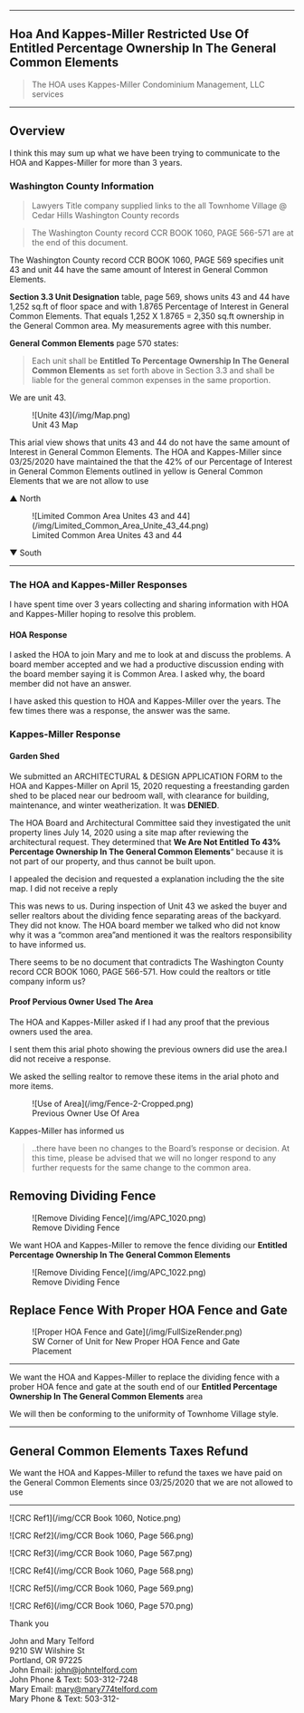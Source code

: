 
---

##  Hoa And Kappes-Miller Restricted Use Of Entitled Percentage Ownership In The General Common Elements 

> The HOA uses Kappes-Miller Condominium Management, LLC services

---

## Overview

I think this may sum up what we have been trying to communicate to the HOA and Kappes-Miller for more than 3 years. 
  
### Washington County Information

>Lawyers Title company supplied links to the all Townhome Village @ Cedar Hills Washington County records 

>The Washington County record CCR BOOK 1060, PAGE 566-571 are at the end of this document.

The Washington County record CCR BOOK 1060, PAGE 569 specifies unit 43 and unit 44 have the same amount of Interest in General Common Elements.  

**Section 3.3 Unit Designation** table, page 569, shows units 43 and 44 have 1,252 sq.ft of floor space and with 1.8765 Percentage of Interest in General Common Elements. That equals 1,252 X 1.8765 = 2,350 sq.ft ownership in the General Common area. My measurements agree with this number.

**General Common Elements** page 570 states:
>Each unit shall be **Entitled To Percentage Ownership In The General Common Elements** as set forth above in Section 3.3 and shall be liable for the general common expenses in the same proportion.

We are unit 43. 

<figure markdown>
  ![Unite 43](/img/Map.png)
<figcaption>Unit 43 Map</figcaption>
</figure>

<div style="page-break-after: always"></div>

This arial view shows that units 43 and 44 do not have the same amount of Interest in General Common Elements. The HOA and Kappes-Miller since  03/25/2020  have maintained the that the 42% of our  Percentage of Interest in General Common Elements outlined in yellow is General Common Elements that we are not allow to use

<div style="page-break-after: always"></div>

▲ North

<figure markdown>
  ![Limited Common Area Unites 43 and 44](/img/Limited_Common_Area_Unite_43_44.png)
<figcaption>Limited Common Area Unites 43 and 44</figcaption>
</figure>

▼ South


---

### The HOA and Kappes-Miller Responses

I have spent time over 3 years collecting and sharing information with HOA and Kappes-Miller hoping to resolve this problem.

#### HOA Response

I asked the HOA to join Mary and me to look at and discuss the problems. A board member accepted and we had a productive discussion ending with the board member saying it is Common Area. I asked why, the board member did not have an answer.

I have asked this question to HOA and Kappes-Miller over the years. The few times there was a response, the answer was the same.

### Kappes-Miller Response

#### Garden Shed

We submitted an ARCHITECTURAL & DESIGN APPLICATION FORM to the HOA and Kappes-Miller on April 15, 2020 requesting a freestanding garden shed to be placed near our bedroom  wall, with clearance for building, maintenance, and winter weatherization. It was **DENIED**. 

The HOA Board and Architectural Committee said they investigated the unit property lines July 14, 2020 using a site map after reviewing the architectural request. They determined that  **We Are Not Entitled To 43% Percentage Ownership In The General Common Elements**“ because it is not part of our property, and thus cannot be built upon.

I appealed the decision and requested a explanation including the the site map. I did not receive a reply

This was news to us. During inspection of Unit 43 we asked the buyer and seller realtors about the dividing fence separating areas of the backyard. They did not know. The HOA board member we talked who did not know why it was a “common area”and mentioned it was the realtors responsibility to have informed us.

There seems to be no document that contradicts The Washington County record CCR BOOK 1060, PAGE 566-571. How could the realtors or title company inform us? 

<div style="page-break-after: always"></div>


#### Proof Pervious Owner Used The Area

The HOA and Kappes-Miller asked if I had any proof that the previous owners used the area.

I sent them this arial photo showing the previous owners did use the area.I did not receive a response. 

We asked the selling realtor to remove these items in the arial photo and more items.

<figure markdown>
  ![Use of Area](/img/Fence-2-Cropped.png)
<figcaption>Previous Owner Use Of Area</figcaption>
</figure>

Kappes-Miller has informed us
>..there have been no changes to the Board’s response or decision. At this time, please be advised that we will no longer respond to any further requests for the same change to the common area.


<div style="page-break-after: always"></div>


## Removing Dividing Fence

<figure markdown>
  ![Remove Dividing Fence](/img/APC_1020.png)
<figcaption>Remove Dividing Fence</figcaption>
</figure>

We want HOA and Kappes-Miller to remove the fence dividing our **Entitled Percentage Ownership In The General Common Elements**

<figure markdown>
  ![Remove Dividing Fence](/img/APC_1022.png)
<figcaption>Remove Dividing Fence</figcaption>
</figure>

<div style="page-break-after: always"></div>

## Replace Fence With Proper HOA Fence and Gate

<figure markdown>
  ![Proper HOA Fence and Gate](/img/FullSizeRender.png)
<figcaption>SW Corner of Unit for
 New Proper HOA Fence and Gate Placement</figcaption>
</figure>

---

We want the HOA and Kappes-Miller to replace the dividing fence with a prober HOA fence and gate at the south end of our **Entitled Percentage Ownership In The General Common Elements** area

We will then be conforming to the uniformity of Townhome Village style.

---

## General Common Elements Taxes Refund

We want the HOA and Kappes-Miller to refund the taxes we have paid on the General Common Elements since 03/25/2020 that we are not allowed to use

---

<!-- <div style="page-break-after: always"></div> -->

![CRC Ref1](/img/CCR Book 1060, Notice.png)

<div style="page-break-after: always"></div>

![CRC Ref2](/img/CCR Book 1060, Page 566.png)

<div style="page-break-after: always"></div>

![CRC Ref3](/img/CCR Book 1060, Page 567.png)

<div style="page-break-after: always"></div>

![CRC Ref4](/img/CCR Book 1060, Page 568.png)

<div style="page-break-after: always"></div>

![CRC Ref5](/img/CCR Book 1060, Page 569.png)

<div style="page-break-after: always"></div>

![CRC Ref6](/img/CCR Book 1060, Page 570.png)

<div style="page-break-after: always"></div>



Thank you

John and Mary Telford   
9210 SW Wilshire St  
Portland, OR 97225  
John Email: john@johntelford.com  
John Phone & Text: 503-312-7248  
Mary Email: mary@mary774telford.com  
Mary Phone & Text: 503-312-
